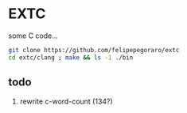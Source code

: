 # EXTC
some C code...
```sh 
git clone https://github.com/felipepegoraro/extc
cd extc/clang ; make && ls -1 ./bin
```

## todo
1. rewrite c-word-count (134?)
